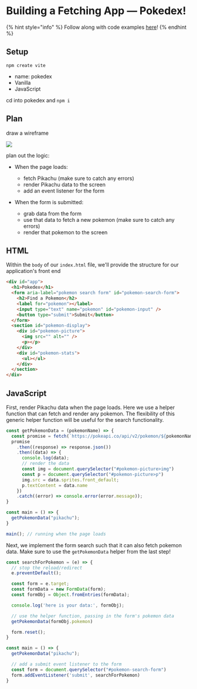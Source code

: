 # Building a Fetching App — Pokedex!

{% hint style="info" %}
Follow along with code examples [here](https://github.com/The-Marcy-Lab-School/3-0-2-pokedex-search-api-f23)!
{% endhint %}

## Setup
`npm create vite`
- name: pokedex
- Vanilla
- JavaScript

cd into pokedex and `npm i`

## Plan

draw a wireframe

![](./pokedex-wireframe.svg)

plan out the logic:
* When the page loads:
  * fetch Pikachu (make sure to catch any errors)
  * render Pikachu data to the screen
  * add an event listener for the form

* When the form is submitted:
  * grab data from the form
  * use that data to fetch a new pokemon (make sure to catch any errors)
  * render that pokemon to the screen

## HTML

Within the `body` of our `index.html` file, we'll provide the structure for our application's front end

```html
<div id="app">
  <h1>Pokedex</h1>
  <form aria-label="pokemon search form" id="pokemon-search-form">
    <h2>Find a Pokemon</h2>
    <label for="pokemon"></label>
    <input type="text" name="pokemon" id="pokemon-input" />
    <button type="submit">Submit</button>
  </form>
  <section id="pokemon-display">
    <div id="pokemon-picture">
      <img src="" alt="" />
      <p></p>
    </div>
    <div id="pokemon-stats">
      <ul></ul>
    </div>
  </section>
</div>
```

## JavaScript

First, render Pikachu data when the page loads. Here we use a helper function that can fetch and render any pokemon. The flexibility of this generic helper function will be useful for the search functionality.

```js
const getPokemonData = (pokemonName) => {
  const promise = fetch(`https://pokeapi.co/api/v2/pokemon/${pokemonName}`);
  promise
    .then((response) => response.json())
    .then((data) => {
      console.log(data);
      // render the data
      const img = document.querySelector("#pokemon-picture>img")
      const p = document.querySelector("#pokemon-picture>p")
      img.src = data.sprites.front_default;
      p.textContent = data.name
    })
    .catch((error) => console.error(error.message));
}

const main = () => {
  getPokemonData("pikachu");
}

main(); // running when the page loads
```

Next, we implement the form search such that it can also fetch pokemon data. Make sure to use the `getPokemonData` helper from the last step!

```js
const searchForPokemon = (e) => {
  // stop the reload/redirect
  e.preventDefault();

  const form = e.target;
  const formData = new FormData(form);
  const formObj = Object.fromEntries(formData);

  console.log('here is your data:', formObj);

  // use the helper function, passing in the form's pokemon data
  getPokemonData(formObj.pokemon)

  form.reset();
}

const main = () => {
  getPokemonData("pikachu");

  // add a submit event listener to the form
  const form = document.querySelector("#pokemon-search-form")
  form.addEventListener('submit', searchForPokemon)
}
```